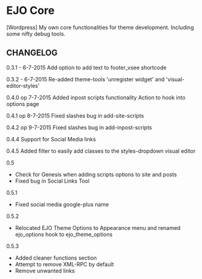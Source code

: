 # EJO Core
[Wordpress] My own core functionalities for theme development. Including some nifty debug tools.

## CHANGELOG

0.3.1 - 6-7-2015
Add option to add text to footer_vsee shortcode

0.3.2 - 6-7-2015
Re-added theme-tools 'unregister widget' and 'visual-editor-styles'

0.4.0 op 7-7-2015
Added inpost scripts functionality
Action to hook into options page

0.4.1 op 8-7-2015
Fixed slashes bug in add-site-scripts

0.4.2 op 9-7-2015
Fixed slashes bug in add-inpost-scripts

0.4.4 
Support for Social Media links

0.4.5
Added filter to easily add classes to the styles-dropdown visual editor

0.5
- Check for Genesis when adding scripts options to site and posts
- Fixed bug in Social Links Tool

0.5.1
- Fixed social media google-plus name

0.5.2
- Relocated EJO Theme Options to Appearance menu and renamed ejo_options hook to ejo_theme_options

0.5.3
- Added cleaner functions section
- Attempt to remove XML-RPC by default
- Remove unwanted <head> links